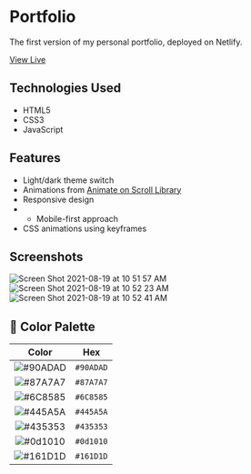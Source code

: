# Portfolio
The first version of my personal portfolio, deployed on Netlify.

  [View Live](https://lizmery.netlify.app/)
 
 ## Technologies Used
 - HTML5
 - CSS3
 - JavaScript

## Features
- Light/dark theme switch
- Animations from [Animate on Scroll Library](https://github.com/michalsnik/aos)
- Responsive design
- - Mobile-first approach
- CSS animations using keyframes

## Screenshots
![Screen Shot 2021-08-19 at 10 51 57 AM](https://user-images.githubusercontent.com/78451440/130120630-afca6370-19ec-4076-9aec-0e0cc8b05006.png)
![Screen Shot 2021-08-19 at 10 52 23 AM](https://user-images.githubusercontent.com/78451440/130120640-4f59fe06-f74f-4133-afd9-558210f459b3.png)
![Screen Shot 2021-08-19 at 10 52 41 AM](https://user-images.githubusercontent.com/78451440/130120642-a3ae32fd-46ae-42b5-9195-fb8482abf015.png)

## :art: Color Palette
| Color                                                           | Hex       |
|:---------------------------------------------------------------:|-----------|
| ![#90ADAD](https://via.placeholder.com/15/90ADAD/000000?text=+) | `#90ADAD` |
| ![#87A7A7](https://via.placeholder.com/15/87A7A7/000000?text=+) | `#87A7A7` |
| ![#6C8585](https://via.placeholder.com/15/6C8585/000000?text=+) | `#6C8585` |
| ![#445A5A](https://via.placeholder.com/15/445A5A/000000?text=+) | `#445A5A` |
| ![#435353](https://via.placeholder.com/15/435353/000000?text=+) | `#435353` |
| ![#0d1010](https://via.placeholder.com/15/0d1010/000000?text=+) | `#0d1010` |
| ![#161D1D](https://via.placeholder.com/15/161D1D/000000?text=+) | `#161D1D` | 

